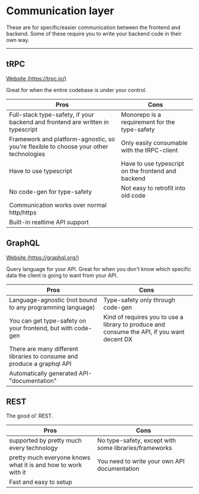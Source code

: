 # Communication layer

These are for specific/easier communication between the frontend and backend. Some of these require you to write your backend code in their own way.

---

## tRPC

[Website (https://trpc.io/)](https://trpc.io/)

Great for when the entire codebase is under your control.

| Pros                                                                                  | Cons                                               |
| ------------------------------------------------------------------------------------- | -------------------------------------------------- |
| Full-stack type-safety, if your backend and frontend are written in typescript        | Monorepo is a requirement for the type-safety      |
| Framework and platform-agnostic, so you're flexible to choose your other technologies | Only easily consumable with the tRPC-client        |
| Have to use typescript                                                                | Have to use typescript on the frontend and backend |
| No code-gen for type-safety                                                           | Not easy to retrofit into old code                 |
| Communication works over normal http/https                                            |                                                    |
| Built-in realtime API support                                                         |                                                    |

## GraphQL

[Website (https://graphql.org/)](https://graphql.org/)

Query language for your API. Great for when you don't know which specific data the client is going to want from your API.

| Pros                                                                    | Cons                                                                                        |
| ----------------------------------------------------------------------- | ------------------------------------------------------------------------------------------- |
| Language-agnostic (not bound to any programming language)               | Type-safety only through code-gen                                                           |
| You can get type-safety on your frontend, but with code-gen             | Kind of requires you to use a library to produce and consume the API, if you want decent DX |
| There are many different libraries to consume and produce a graphql API |                                                                                             |
| Automatically generated API-"documentation"                             |                                                                                             |

## REST

The good ol' REST.

| Pros                                                          | Cons                                                  |
| ------------------------------------------------------------- | ----------------------------------------------------- |
| supported by pretty much every technology                     | No type-safety, except with some libraries/frameworks |
| pretty much everyone knows what it is and how to work with it | You need to write your own API documentation          |
| Fast and easy to setup                                        |                                                       |
